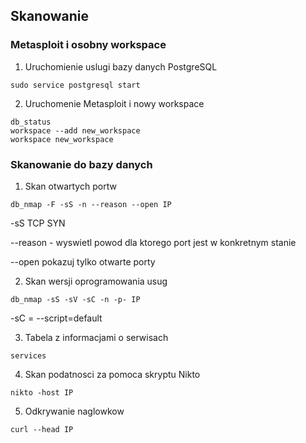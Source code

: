 ## Skanowanie

### Metasploit i osobny workspace

1. Uruchomienie uslugi bazy danych PostgreSQL

```
sudo service postgresql start
```

2. Uruchomenie Metasploit i nowy workspace

```
db_status
workspace --add new_workspace
workspace new_workspace
```

### Skanowanie do bazy danych

1. Skan otwartych portw

```
db_nmap -F -sS -n --reason --open IP
```
-sS TCP SYN

--reason - wyswietl powod dla ktorego port jest w konkretnym stanie

--open pokazuj tylko otwarte porty


2. Skan wersji oprogramowania usug

```
db_nmap -sS -sV -sC -n -p- IP
```
-sC = --script=default

3. Tabela z informacjami o serwisach

```
services
```

4. Skan podatnosci za pomoca skryptu Nikto

```
nikto -host IP
```

5. Odkrywanie naglowkow
```
curl --head IP
```

